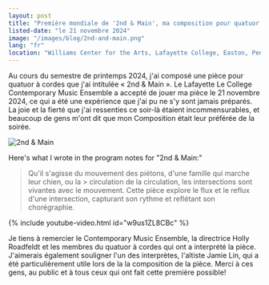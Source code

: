```yaml
---
layout: post
title: "Première mondiale de '2nd & Main', ma composition pour quatuor à cordes"
listed-date: "le 21 novembre 2024"
image: "/images/blog/2nd-and-main.png"
lang: "fr"
location: "Williams Center for the Arts, Lafayette College, Easton, Pennsylvanie"
---
```


Au cours du semestre de printemps 2024, j'ai composé une pièce pour quatuor à cordes que j'ai intitulée « 2nd & Main ».
Le Lafayette Le College Contemporary Music Ensemble a accepté de jouer ma pièce le 21 novembre 2024, ce qui a été une
expérience que j'ai pu ne s'y sont jamais préparés. La joie et la fierté que j'ai ressenties ce soir-là étaient
incommensurables, et beaucoup de gens m'ont dit que mon Composition était leur préférée de la soirée.

![2nd & Main](/images/blog/2nd-and-main.png)

Here's what I wrote in the program notes for "2nd & Main:"

> Qu'il s'agisse du mouvement des piétons, d'une famille qui marche leur chien, ou la >
> circulation de la circulation, les intersections sont vivantes avec le mouvement. Cette
> pièce explore le flux et le reflux d'une intersection, capturant son rythme et reflétant
> son chorégraphie.

{% include youtube-video.html id="w9us1ZL8CBc" %}

Je tiens à remercier le Contemporary Music Ensemble, la directrice Holly Roadfeldt et les membres du quatuor à cordes
qui ont a interprété la pièce. J'aimerais également souligner l'un des interprètes, l'altiste Jamie Lin, qui a été
particulièrement utile lors de la la composition de la pièce. Merci à ces gens, au public et à tous ceux qui ont fait
cette première possible!
